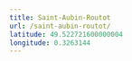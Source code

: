 ```yaml
---
title: Saint-Aubin-Routot
url: /saint-aubin-routot/
latitude: 49.522721600000004
longitude: 0.3263144
---
```

